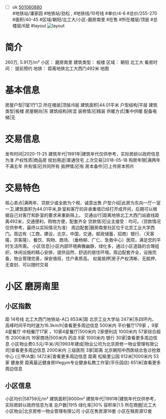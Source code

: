 - [ ] ok [501060880](https://bj.5i5j.com/ershoufang/501060880.html)  
 #地铁站/潘家园 #地铁站/劲松 ,  #地铁线/10号线
#单价/4-6 #总价/255-270 #面积/40-45   #区域/朝阳/北工大/小区-磨房南里 #在售 #所在楼层/顶层 #总楼层/6层 #layout 
![layout](http://image2a.5i5j.com/scm/HOUSE_CUSTOMER/cb2383ead48445bdbc8dcb865d8ecafa.jpg_P5.jpg) 
# 简介 
 260万,  5.91万/m² 
小区： 磨房南里
建筑类型： 板楼
区域： 朝阳 北工大
看房时间： 提前预约
地铁： 距离地铁北工大西门492米 地图
# 基本信息 
 房屋户型|1室1厅1卫
所在楼层|顶层/6层
建筑面积|44.01平米
户型结构|平层
建筑类型|板楼
房屋朝向|东
建筑结构|砖混
装修情况|精装
供暖方式|集中供暖
配备电梯|无
# 交易信息 
 发布时间|2020-11-25
建筑年代|1991年|建筑年代仅供参考，实际房龄以政府信息为准
产权性质|商品房
规划用途|普通住宅
上次交易|2018-05-18
购房年限|满两年不满五年
共有情况|共同所有
抵押情况|有
房本备件|已上传房本照片
# 交易特色 
 核心卖点|满两年、贷款少或全款为个税、诚意出售
户型介绍|此房为东向一厅一室一卫,建筑面积为44.01平米,卧室和客厅的非承重墙已经打开成开间，后期可以根据自己对客厅和卧室的要求来重新隔上。
交通出行|距离地铁北工大西门站直线距离492米，交通便利，购物方便，配套齐全
贷款情况|业主接受：均可。（贷款情况仅供参考，最终以实际情况为准）
周边配套|磨房南里社区位于北京工业大学西门。周边有（工商，建设，北京，中国，交通，邮政储蓄，招商）银行、（天客隆，京客隆）、餐饮、购物、商场、（垂杨柳、广仁、急救中心）医院，满足您的平时生活所需。
小区信息|小区内部环境典雅幽静，绿化多，通过小区道路的合理组织，休闲设施的精心安排，提供自然、舒适的居住环境。周边配套齐全，设施完备，物业管理完善，保安值班，住户素质高。
权属抵押|房子产权清晰、无抵押、无查封、可以随时交易
# 小区 磨房南里
## 小区指数 
 距 14号线 北工大西门地铁站-A口 853米|距 北京工业大学站 247米|东四环内， 高峰时间平均时速为16.3km/h|查看更多周边信息
500米内 平价餐厅179家 ，9家4星餐厅
中档餐厅17家 ，10家4星餐厅|500米内 2家便利店
1000米内 57家综合超市
2000米内 19家商场|500米内 药店 8家
1000米内 银行 30家|查看更多周边信息
小区物业费0.5元/平米/月|1993年建成|物业公司为北京房修一物业管理有限公司|查看更多周边信息
2000米内 三级医院 3家|距离 北京朝阳中西医结合急诊抢救中心 (三甲/A类) 1472米|查看更多周边信息
距离 松榆里公园 612米|1000米内 53家 健身房
距离最近健身房lifegym专业健身私教工作室(平乐园店) 651米|查看更多周边信息
## 小区信息 
 小区均价|58759元/m²
建筑面积|8000m²
建筑年代|1991年|建筑年代仅供参考，实际房龄以政府信息为准
总户数|1915
绿化率|30%
容积率|1.5
所在商圈|北工大
小区物业|北京房修一物业管理有限公司
小区在售房源16套
小区在租房源12套
